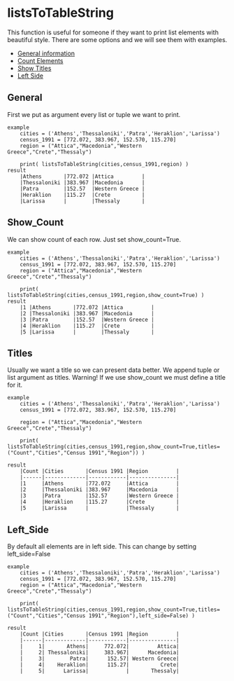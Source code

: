 # listsToTableString

This function is useful for someone if they want to print list elements with beautiful style. There are some options and we will see them with examples.

* [General information](#General)
* [Count Elements](#Show_Count)
* [Show Titles](#Titles)
* [Left Side](#Left_Side)

## General 

First we put as argument every list or tuple we want to print.


	example
		cities = ('Athens','Thessaloniki','Patra','Heraklion','Larissa')
		census_1991 = [772.072, 383.967, 152.570, 115.270]
		region = ("Attica","Macedonia","Western Greece","Crete","Thessaly")
		
		print( listsToTableString(cities,census_1991,region) )
	result
		|Athens       |772.072 |Attica         |
		|Thessaloniki |383.967 |Macedonia      |
		|Patra        |152.57  |Western Greece |
		|Heraklion    |115.27  |Crete          |
		|Larissa      |        |Thessaly       |

## Show_Count

We can show count of each row. Just set show_count=True.

	example
		cities = ('Athens','Thessaloniki','Patra','Heraklion','Larissa')
		census_1991 = [772.072, 383.967, 152.570, 115.270]
		region = ("Attica","Macedonia","Western Greece","Crete","Thessaly")
		
		print( listsToTableString(cities,census_1991,region,show_count=True) )
	result
		|1 |Athens       |772.072 |Attica         |
		|2 |Thessaloniki |383.967 |Macedonia      |
		|3 |Patra        |152.57  |Western Greece |
		|4 |Heraklion    |115.27  |Crete          |
		|5 |Larissa      |        |Thessaly       |


## Titles

Usually we want a title so we can present data better. We append tuple or list argument as titles.
Warning! If we use show_count we must define a title for it.

	example
		cities = ('Athens','Thessaloniki','Patra','Heraklion','Larissa')
		census_1991 = [772.072, 383.967, 152.570, 115.270]
		
		region = ("Attica","Macedonia","Western Greece","Crete","Thessaly")

		print( listsToTableString(cities,census_1991,region,show_count=True,titles=("Count","Cities","Census 1991","Region")) )

	result
		|Count |Cities       |Census 1991 |Region         |
		|------|-------------|------------|---------------|
		|1     |Athens       |772.072     |Attica         |
		|2     |Thessaloniki |383.967     |Macedonia      |
		|3     |Patra        |152.57      |Western Greece |
		|4     |Heraklion    |115.27      |Crete          |
		|5     |Larissa      |            |Thessaly       |


## Left_Side

By default all elements are in left side. This can change by setting left_side=False

	example
		cities = ('Athens','Thessaloniki','Patra','Heraklion','Larissa')
		census_1991 = [772.072, 383.967, 152.570, 115.270]
		region = ("Attica","Macedonia","Western Greece","Crete","Thessaly")

		print( listsToTableString(cities,census_1991,region,show_count=True,titles=("Count","Cities","Census 1991","Region"),left_side=False) )

	result
		|Count |Cities       |Census 1991 |Region         |
		|------|-------------|------------|---------------|
		|     1|       Athens|     772.072|         Attica|
		|     2| Thessaloniki|     383.967|      Macedonia|
		|     3|        Patra|      152.57| Western Greece|
		|     4|    Heraklion|      115.27|          Crete|
		|     5|      Larissa|            |       Thessaly|











		

